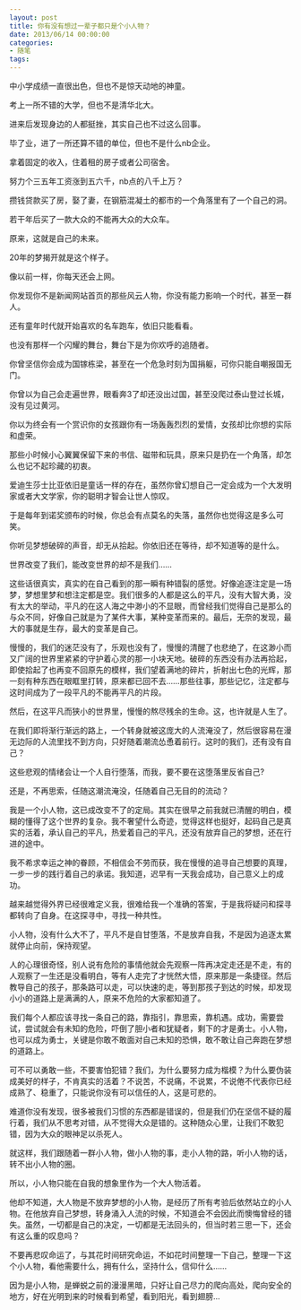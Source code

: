 ```yaml
---
layout: post
title: 你有没有想过一辈子都只是个小人物？
date: 2013/06/14 00:00:00
categories: 
- 随笔
tags: 
---
```


中小学成绩一直很出色，但也不是惊天动地的神童。

考上一所不错的大学，但也不是清华北大。

进来后发现身边的人都挺挫，其实自己也不过这么回事。

毕了业，进了一所还算不错的单位，但也不是什么nb企业。

拿着固定的收入，住着租的房子或者公司宿舍。

努力个三五年工资涨到五六千，nb点的八千上万？

攒钱贷款买了房，娶了妻，在钢筋混凝土的都市的一个角落里有了一个自己的洞。

若干年后买了一款大众的不能再大众的大众车。

原来，这就是自己的未来。

20年的梦揭开就是这个样子。

像以前一样，你每天还会上网。

你发现你不是新闻网站首页的那些风云人物，你没有能力影响一个时代，甚至一群人。

还有童年时代就开始喜欢的名车跑车，依旧只能看看。

也没有那样一个闪耀的舞台，舞台下是为你欢呼的追随者。

你曾坚信你会成为国镓栋梁，甚至在一个危急时刻为国捐躯，可你只能自嘲报国无门。

你曾以为自己会走遍世界，眼看奔3了却还没出过国，甚至没爬过泰山登过长城，没有见过黄河。

你以为终会有一个赏识你的女孩跟你有一场轰轰烈烈的爱情，女孩却比你想的实际和虚荣。

那些小时候小心翼翼保留下来的书信、磁带和玩具，原来只是扔在一个角落，却怎么也记不起珍藏的初衷。

爱迪生莎士比亚依旧是童话一样的存在，虽然你曾幻想自己一定会成为一个大发明家或者大文学家，你的聪明才智会让世人惊叹。

于是每年到诺奖颁布的时候，你总会有点莫名的失落，虽然你也觉得这是多么可笑。

你听见梦想破碎的声音，却无从拾起。你依旧还在等待，却不知道等的是什么。

世界改变了我们，能改变世界的却不是我们……

这些话很真实，真实的在自己看到的那一瞬有种错裂的感觉。好像追逐注定是一场梦，梦想里梦和想注定都是空。我们很多的人都是这么的平凡，没有大智大勇，没有太大的举动，平凡的在这人海之中渺小的不显眼，而曾经我们觉得自己是那么的与众不同，好像自己就是为了某件大事，某种变革而来的。最后，无奈的发现，最大的事就是生存，最大的变革是自己。

慢慢的，我们的迷茫没有了，乐观也没有了，慢慢的清醒了也悲绝了，在这渺小而又广阔的世界里紧紧的守护着心灵的那一小块天地。破碎的东西没有办法再拾起，即使拾起了也再变不回原先的模样，我们望着满地的碎片，折射出七色的光辉，那一刻有种东西在眼眶里打转，原来都已回不去……那些往事，那些记忆，注定都与这时间成为了一段平凡的不能再平凡的片段。

然后，在这平凡而狭小的世界里，慢慢的熬尽残余的生命。这，也许就是人生了。

在我们即将渐行渐远的路上，一个转身就被这庞大的人流淹没了，然后很容易在漫无边际的人流里找不到方向，只好随着潮流怂恿着前行。这时的我们，还有没有自己？

这些悲观的情绪会让一个人自行堕落，而我，要不要在这堕落里反省自己?

还是，不再思索，任随这潮流淹没，任随着自己无目的的流动？

我是一个小人物，这已成改变不了的定局。其实在很早之前我就已清醒的明白，模糊的懂得了这个世界的复杂。我不奢望什么奇迹，觉得这样也挺好，起码自己是真实的活着，承认自己的平凡，热爱着自己的平凡，还没有放弃自己的梦想，还在行进的途中。

我不希求幸运之神的眷顾，不相信会不劳而获，我在慢慢的追寻自己想要的真理，一步一步的践行着自己的承诺。我知道，迟早有一天我会成功，自己意义上的成功。

越来越觉得外界已经很难定义我，很难给我一个准确的答案，于是我将疑问和探寻都转向了自身。在这探寻中，寻找一种共性。

小人物，没有什么大不了，平凡不是自甘堕落，不是放弃自我，不是因为追逐太累就停止向前，保持观望。

人的心理很奇怪，别人说有危险的事情他就会先观察一阵再决定走还是不走，有的人观察了一生还是没看明白，等有人走完了才恍然大悟，原来那是一条捷径。然后教导自己的孩子，那条路可以走，可以快速的走，等到那孩子到达的时候，却发现小小的道路上是满满的人，原来不危险的大家都知道了。

我们每个人都应该寻找一条自己的路，靠指引，靠思索，靠机遇。成功，需要尝试，尝试就会有未知的危险，吓倒了胆小者和犹疑者，剩下的才是勇士。小人物，也可以成为勇士，关键是你敢不敢面对自己未知的恐惧，敢不敢让自己奔跑在梦想的道路上。

可不可以勇敢一些，不要害怕犯错？我们，为什么要努力成为楷模？为什么要伪装成美好的样子，不肯真实的活着？不说苦，不说痛，不说累，不说倦不代表你已经成熟了、稳重了，只能说你没有可以信任的人，这是可悲的。

难道你没有发现，很多被我们习惯的东西都是错误的，但是我们仍在坚信不疑的履行着，我们从不思考对错，从不觉得大众是错的。这种随众心里，让我们不敢犯错，因为大众的眼神足以杀死人。

就这样，我们跟随着一群小人物，做小人物的事，走小人物的路，听小人物的话，转不出小人物的圈。

所以，小人物只能在自我的想象里作为一个大人物活着。

他却不知道，大人物是不放弃梦想的小人物，是经历了所有考验后依然站立的小人物。在他放弃自己梦想，转身涌入人流的时候，不知道会不会因此而懊悔曾经的错失。虽然，一切都是自己的决定，一切都是无法回头的，但当时若三思一下，还会有这么重的叹息吗？

不要再悲叹命运了，与其花时间研究命运，不如花时间整理一下自己，整理一下这个小人物，看他需要什么，拥有什么，坚持什么，信仰什么……

因为是小人物，是蝉蜕之前的漫漫黑暗，只好让自己尽力的爬向高处，爬向安全的地方，好在光明到来的时候看到希望，看到阳光，看到翅膀…

